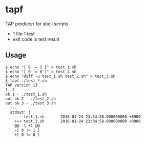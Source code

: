 # tapf

TAP producer for shell scripts

- 1 file 1 test
- exit code is test result

## Usage

```
$ echo "[ 0 != 1 ]" > test_1.sh
$ echo "[ 0 != 0 ]" > test_2.sh
$ echo "diff -u test_1.sh test_2.sh" > test_3.sh
$ tapf ./test_*.sh
TAP version 13
1..3
ok 1 - ./test_1.sh
not ok 2 - ./test_2.sh
not ok 3 - ./test_3.sh
  ---
  stdout: |
    --- test_1.sh       2016-01-24 23:34:58.000000000 +0900
    +++ test_2.sh       2016-01-24 23:34:58.000000000 +0900
    @@ -1 +1 @@
    -[ 0 != 1 ]
    +[ 0 != 0 ]
```
